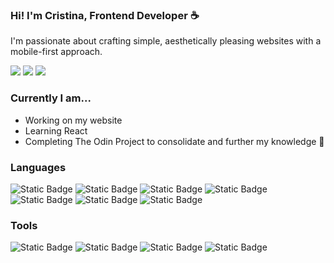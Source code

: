 ### Hi! I'm Cristina, Frontend Developer ☕</h2>

I'm passionate about crafting simple, aesthetically pleasing websites with a mobile-first approach.

<a href="https://linkedin.com/in/cristinacoding" target="_blank"><img src="https://img.shields.io/badge/LinkedIn-e2e8f0?style=for-the-badge&logo=linkedin&logoColor=black"></a>
<a href="https://cristinacoding.github.io" target="_blank"><img src="https://img.shields.io/badge/Website-e2e8f0?style=for-the-badge&logo=vite&logoColor=black"></a>
<a href="mailto:cristinacoding@gmail.com" target="_blank"><img src="https://img.shields.io/badge/Email me-e2e8f0?style=for-the-badge&logo=gmail&logoColor=black"></a>


### Currently I am...
- Working on my website
- Learning React
- Completing The Odin Project to consolidate and further my knowledge 🚀

### Languages
![Static Badge](https://img.shields.io/badge/HTML-646dc7?style=for-the-badge&logo=html5&logoColor=white)
![Static Badge](https://img.shields.io/badge/CSS-646dc7?style=for-the-badge&logo=css3&logoColor=white)
![Static Badge](https://img.shields.io/badge/JavaScript-646dc7?style=for-the-badge&logo=javascript&logoColor=white)
![Static Badge](https://img.shields.io/badge/Bootstrap-646dc7?style=for-the-badge&logo=bootstrap&logoColor=white)
![Static Badge](https://img.shields.io/badge/Tailwind-646dc7?style=for-the-badge&logo=tailwindcss&logoColor=white)
![Static Badge](https://img.shields.io/badge/React-646dc7?style=for-the-badge&logo=react&logoColor=white)
![Static Badge](https://img.shields.io/badge/SQL-646dc7?style=for-the-badge&logo=mysql&logoColor=white)

### Tools
![Static Badge](https://img.shields.io/badge/Figma-646dc7?style=for-the-badge&logo=figma&logoColor=white)
![Static Badge](https://img.shields.io/badge/Wordpress-646dc7?style=for-the-badge&logo=wordpress&logoColor=white)
![Static Badge](https://img.shields.io/badge/Elementor-646dc7?style=for-the-badge&logo=elementor&logoColor=white)
![Static Badge](https://img.shields.io/badge/VSCODE-646dc7?style=for-the-badge&logo=visualstudiocode&logoColor=white)

